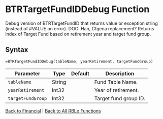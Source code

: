 # BTRTargetFundIDDebug Function

Debug version of BTRTargetFundID that returns value or exception string (instead of #VALUE on error).  DOC: Han, Cfgena replacement?  Returns index of Target Fund based on retirement year and target fund group.

## Syntax

```excel
=BTRTargetFundIDDebug(tableName, yearRetirement, targetFundGroup)
```

Parameter | Type | Default | Description
---|---|---|---
`tableName` | String |  | Fund Table Name.
`yearRetirement` | Int32 |  | Year of retirement.
`targetFundGroup` | Int32 |  | Target fund group ID.

[Back to Financial](Readme.md) | [Back to All RBLe Functions](/RBLe/RBLe.md#function-documentation)